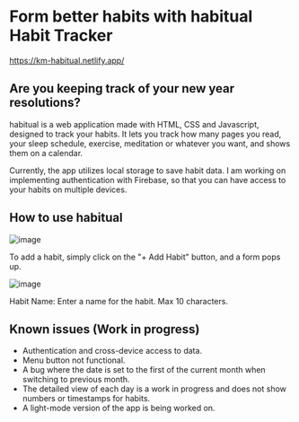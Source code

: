 # Form better habits with habitual Habit Tracker
https://km-habitual.netlify.app/

## Are you keeping track of your new year resolutions? 

habitual is a web application made with HTML, CSS and Javascript, designed to track your habits.
It lets you track how many pages you read, your sleep schedule, exercise, meditation or whatever you want, and shows them on a calendar.

Currently, the app utilizes local storage to save habit data.
I am working on implementing authentication with Firebase, so that you can have access to your habits on multiple devices.

## How to use habitual
![image](https://github.com/KevinMolid/HabitTracker/assets/97530324/3e50df66-1888-4347-bdbc-b26844d3c3ef)

To add a habit, simply click on the "+ Add Habit" button, and a form pops up.

![image](https://github.com/KevinMolid/HabitTracker/assets/97530324/4729205d-52fd-486c-bacd-06d330727782)

Habit Name: Enter a name for the habit. Max 10 characters.

## Known issues (Work in progress)
* Authentication and cross-device access to data.
* Menu button not functional.
* A bug where the date is set to the first of the current month when switching to previous month.
* The detailed view of each day is a work in progress and does not show numbers or timestamps for habits.
* A light-mode version of the app is being worked on.

